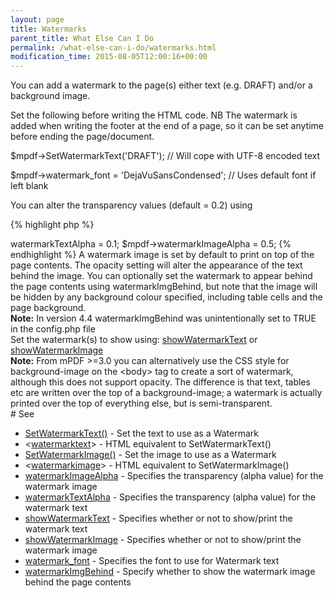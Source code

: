 ```yaml
---
layout: page
title: Watermarks
parent_title: What Else Can I Do
permalink: /what-else-can-i-do/watermarks.html
modification_time: 2015-08-05T12:00:16+00:00
---
```


You can add a watermark to the page(s) either text (e.g. DRAFT) and/or a background image.

Set the following before writing the HTML code. NB The watermark is added when writing the footer at the end of a page, so it can be set anytime before ending the page/document.

$mpdf-&gt;SetWatermarkText('DRAFT'); // Will cope with UTF-8 encoded text

$mpdf-&gt;watermark_font = 'DejaVuSansCondensed';&nbsp;// Uses default font if left blank

You can alter the transparency values (default = 0.2) using

{% highlight php %}
<?php

$mpdf->watermarkTextAlpha = 0.1;

$mpdf->watermarkImageAlpha = 0.5;
{% endhighlight %}

A watermark image is set by default to print on top of the page contents. The opacity setting will alter the appearance of the text behind the image. You can optionally set the watermark to appear behind the page contents using <span class="parameter">watermarkImgBehind</span>, but note that the image will be hidden by any background colour specified, including table cells and the page background.

<div class="alert alert-info" role="alert"><strong>Note:</strong> In version 4.4 <span class="parameter">watermarkImgBehind</span> was unintentionally set to <span class="smallblock">TRUE</span> in the <span class="filename">config.php</span> file</div>

Set the watermark(s) to show using: <a href="{{ "/reference/mpdf-variables/showwatermarktext.html" | prepend: site.baseurl }}">showWatermarkText</a> or <a href="{{ "/reference/mpdf-variables/showwatermarktext.html" | prepend: site.baseurl }}">showWatermarkImage</a>

<div class="alert alert-info" role="alert"><strong>Note:</strong> From mPDF &gt;=3.0 you can alternatively use the CSS style for background-image on the &lt;body&gt; tag to create a sort of watermark, although this does not support opacity. The difference is that text, tables etc are written over the top of a background-image; a watermark is actually printed over the top of everything else, but is semi-transparent.</div>

# See

<ul>
<li class="manual_boxlist"><a href="{{ "/reference/mpdf-functions/setwatermarktext.html" | prepend: site.baseurl }}">SetWatermarkText()</a> - Set the text to use as a Watermark</li>
<li class="manual_boxlist">&lt;<a href="{{ "/reference/html-control-tags/watermarktext.html" | prepend: site.baseurl }}">watermarktext</a>&gt; - HTML equivalent to SetWatermarkText()</li>
<li class="manual_boxlist"><a href="{{ "/reference/mpdf-functions/setwatermarkimage.html" | prepend: site.baseurl }}">SetWatermarkImage()</a> - Set the image to use as a Watermark</li>
<li class="manual_boxlist">&lt;<a href="{{ "/reference/html-control-tags/watermarkimage.html" | prepend: site.baseurl }}">watermarkimage</a>&gt; - HTML equivalent to SetWatermarkImage()</li>
<li class="manual_boxlist"><a href="{{ "/reference/mpdf-variables/watermarkimagealpha.html" | prepend: site.baseurl }}">watermarkImageAlpha</a> - Specifies the transparency (alpha value) for the watermark image</li>
<li class="manual_boxlist"><a href="{{ "/reference/mpdf-variables/watermarktextalpha.html" | prepend: site.baseurl }}">watermarkTextAlpha</a> - Specifies the transparency (alpha value) for the watermark text</li>
<li class="manual_boxlist"><a href="{{ "/reference/mpdf-variables/showwatermarktext.html" | prepend: site.baseurl }}">showWatermarkText</a> - Specifies whether or not to show/print the watermark text

</li>
<li class="manual_boxlist"><a href="{{ "/reference/mpdf-variables/showwatermarktext.html" | prepend: site.baseurl }}">showWatermarkImage</a> - Specifies whether or not to show/print the watermark image</li>
<li class="manual_boxlist"><a href="{{ "/reference/mpdf-variables/watermark-font.html" | prepend: site.baseurl }}">watermark_font</a> - Specifies the font to use for Watermark text</li>
<li class="manual_boxlist"><a href="{{ "/reference/mpdf-variables/watermarkimgbehind.html" | prepend: site.baseurl }}">watermarkImgBehind</a> - Specify whether to show the watermark image behind the page contents</li>
</ul>

